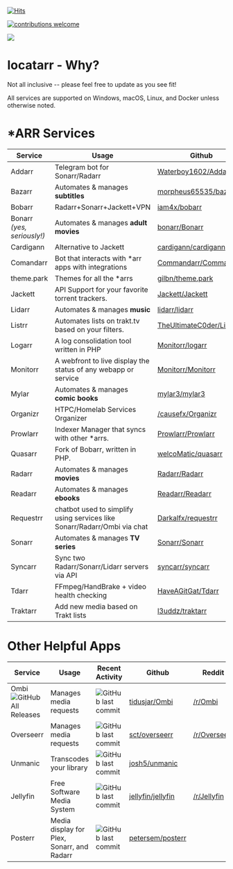 
[![Hits](https://hits.seeyoufarm.com/api/count/incr/badge.svg?url=https%3A%2F%2Fgithub.com%2Frustyshackleford36%2Flocatarr&count_bg=%2379C83D&title_bg=%23555555&icon=&icon_color=%23E7E7E7&title=hits&edge_flat=false)](https://hits.seeyoufarm.com)

[![contributions welcome](https://img.shields.io/badge/contributions-welcome-brightgreen.svg?style=flat)](https://github.com/rustyshackleford36/locatarr/issues)

<a href="https://www.buymeacoffee.com/locatarr"><img src="https://img.buymeacoffee.com/button-api/?text=Buy me a beer&emoji=🍺&slug=locatarr&button_colour=FFDD00&font_colour=000000&font_family=Poppins&outline_colour=000000&coffee_colour=ffffff"></a>


# locatarr - Why? 
Not all inclusive -- please feel free to update as you see fit!

All services are supported on Windows, macOS, Linux, and Docker unless otherwise noted. 

# *ARR Services

| Service                                                                                             | Usage                                                                    | Github                                                                | Reddit                                      |
|-----------------------------------------------------------------------------------------------------|--------------------------------------------------------------------------|-----------------------------------------------------------------------|---------------------------------------------|
| Addarr                      | Telegram bot for Sonarr/Radarr                                           | [Waterboy1602/Addarr](https://github.com/Waterboy1602/Addarr)         |                                             |
| Bazarr                       | Automates & manages **subtitles**                                        | [morpheus65535/bazarr](https://github.com/morpheus65535/bazarr)       |                                             |
| Bobarr                                                                                              | Radarr+Sonarr+Jackett+VPN                                                | [iam4x/bobarr](https://github.com/iam4x/bobarr)                       |                                             |
| Bonarr<br>_(yes, seriously!)_                                                                       | Automates & manages **adult movies**                                     | [bonarr/Bonarr](https://github.com/bonarr/Bonarr)                     |                                             |
| Cardigann  | Alternative to Jackett                                                   | [cardigann/cardigann](https://github.com/cardigann/cardigann)         |                                             |
| Comandarr                                                                                           | Bot that interacts with *arr apps with integrations                      | [Commandarr/Commandarr](https://github.com/Commandarr/Commandarr)     |                                             |
| theme.park     | Themes for all the *arrs                                                 | [gilbn/theme.park](https://github.com/gilbN/theme.park)               |                                             |
| Jackett        | API Support for your favorite torrent trackers.                          | [Jackett/Jackett](https://github.com/Jackett/Jackett)                 | [/r/Jackett](http://reddit.com/r/jackett)   |
| Lidarr           | Automates & manages **music**                                            | [lidarr/lidarr](https://github.com/lidarr/lidarr)                     | [/r/lidarr](http://reddit.com/r/lidarr)     |
| Listrr                                                                                              | Automates lists on trakt.tv based on your filters.                       | [TheUltimateC0der/Listrr](https://github.com/TheUltimateC0der/Listrr) |                                             |
| Logarr                          | A log consolidation tool written in PHP                                  | [Monitorr/logarr](https://github.com/Monitorr/logarr)                 |                                             |
| Monitorr                      | A webfront to live display the status of any webapp or service           | [Monitorr/Monitorr](https://github.com/Monitorr/Monitorr)             |                                             |
| Mylar                                                                                               | Automates & manages **comic books**                                      | [mylar3/mylar3](https://github.com/mylar3/mylar3)                     |                                             |
| Organizr                   | HTPC/Homelab Services Organizer                                          | [/causefx/Organizr](https://github.com/causefx/Organizr)              | [/r/Organizr](http://reddit.com/r/organizr) |
| Prowlarr                         | Indexer Manager that syncs with other *arrs.                             | [Prowlarr/Prowlarr](https://github.com/Prowlarr/Prowlarr)             | [/r/Prowlarr](http://reddit.com/r/prowlarr) |
| Quasarr                                                                                             | Fork of Bobarr, written in PHP.                                          | [welcoMatic/quasarr](https://github.com/welcoMattic/quasarr)          |                                             |
| Radarr           | Automates & manages **movies**                                           | [Radarr/Radarr](https://github.com/Radarr/Radarr)                     | [/r/Radarr](http://reddit.com/r/Radarr)     |
| Readarr                                                                                             | Automates & manages **ebooks**                                           | [Readarr/Readarr](https://github.com/Readarr/Readarr)                 |                                             |
| Requestrr   | chatbot used to simplify using services like Sonarr/Radarr/Ombi via chat | [Darkalfx/requestrr](https://github.com/darkalfx/requestrr)           |                                             |
| Sonarr                       | Automates & manages **TV series**                                        | [Sonarr/Sonarr](https://github.com/Sonarr/Sonarr)                     | [/r/Sonarr](http://reddit.com/r/sonarr)     |
| Syncarr                                                                                             | Sync two Radarr/Sonarr/Lidarr servers via API                            | [syncarr/syncarr](https://github.com/syncarr/syncarr)                 |                                             |
| Tdarr        | FFmpeg/HandBrake + video health checking                                 | [HaveAGitGat/Tdarr](https://github.com/HaveAGitGat/Tdarr)             | [/r/Tdarr](http://reddit.com/r/tdarr)       |
| Traktarr                                                                                            | Add new media based on Trakt lists                                       | [l3uddz/traktarr](https://github.com/l3uddz/traktarr)                 |                                             |



# Other Helpful Apps

|Service                                                                                            |Usage                                              |Recent Activity                                                                                              |Github                                                               |Reddit                                     |
|---------------------------------------------------------------------------------------------------|---------------------------------------------------|-------------------------------------------------------------------------------------------------------------|---------------------------------------------------------------------|-------------------------------------------|
|Ombi ![GitHub All Releases](https://img.shields.io/github/downloads/tidusjar/ombi/total) | Manages media requests | ![GitHub last commit](https://img.shields.io/github/last-commit/tidusjar/ombi) | [tidusjar/Ombi](https://github.com/tidusjar/Ombi) | [/r/Ombi](http://www.reddit.com/r/ombi)
|Overseerr | Manages media requests | ![GitHub last commit](https://img.shields.io/github/last-commit/sct/overseerr) | [sct/overseerr](https://github.com/sct/overseerr) | [/r/Overseerr](https://www.reddit.com/r/Overseerr/)
| Unmanic  | Transcodes your library | ![GitHub last commit](https://img.shields.io/github/last-commit/josh5/unmanic)| [josh5/unmanic](https://github.com/Josh5/unmanic)| 
| Jellyfin  | Free Software Media System | ![GitHub last commit](https://img.shields.io/github/last-commit/jellyfin/jellyfin)| [jellyfin/jellyfin](https://github.com/jellyfin)| [/r/Jellyfin](http://www.reddit.com/r/jellyfin)
| Posterr | Media display for Plex, Sonarr, and Radarr | ![GitHub last commit](https://img.shields.io/github/last-commit/petersem/posterr)| [petersem/posterr](https://github.com/petersem/poster)

